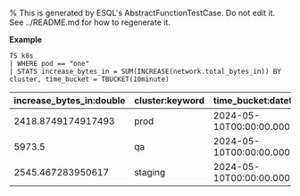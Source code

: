 % This is generated by ESQL's AbstractFunctionTestCase. Do not edit it. See ../README.md for how to regenerate it.

**Example**

```esql
TS k8s
| WHERE pod == "one"
| STATS increase_bytes_in = SUM(INCREASE(network.total_bytes_in)) BY cluster, time_bucket = TBUCKET(10minute)
```

| increase_bytes_in:double | cluster:keyword | time_bucket:datetime |
| --- | --- | --- |
| 2418.8749174917493 | prod | 2024-05-10T00:00:00.000Z |
| 5973.5 | qa | 2024-05-10T00:00:00.000Z |
| 2545.467283950617 | staging | 2024-05-10T00:00:00.000Z |


